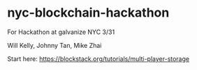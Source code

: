 # nyc-blockchain-hackathon
For Hackathon at galvanize NYC 3/31

Will Kelly, Johnny Tan, Mike Zhai

Start here:
https://blockstack.org/tutorials/multi-player-storage